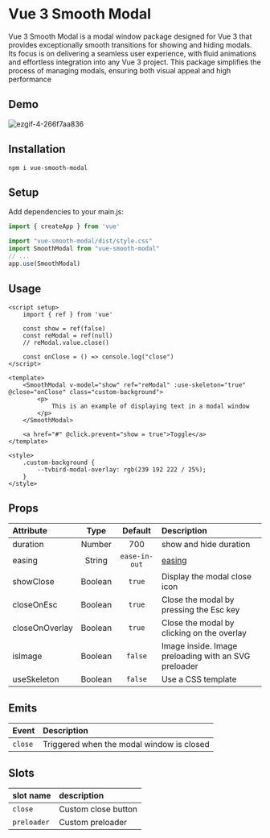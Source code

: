 # Vue 3 Smooth Modal

Vue 3 Smooth Modal is a modal window package designed for Vue 3 that provides exceptionally smooth transitions for showing and hiding modals. Its focus is on delivering a seamless user experience, with fluid animations and effortless integration into any Vue 3 project. This package simplifies the process of managing modals, ensuring both visual appeal and high performance

## Demo
![ezgif-4-266f7aa836](https://github.com/user-attachments/assets/bb76ba40-d385-4399-bb8c-e33eae01690d)


## Installation
```
npm i vue-smooth-modal
```

## Setup
Add dependencies to your main.js:

```js
import { createApp } from 'vue'

import "vue-smooth-modal/dist/style.css"
import SmoothModal from "vue-smooth-modal"
// ...
app.use(SmoothModal)
```


## Usage

```vue
<script setup>
    import { ref } from 'vue'

    const show = ref(false)
    const reModal = ref(null)
    // reModal.value.close()

    const onClose = () => console.log("close")
</script>

<template>
    <SmoothModal v-model="show" ref="reModal" :use-skeleton="true" @close="onClose" class="custom-background">
        <p>
            This is an example of displaying text in a modal window
        </p>
    </SmoothModal>

    <a href="#" @click.prevent="show = true">Toggle</a>
</template>

<style>
    .custom-background {
        --tvbird-modal-overlay: rgb(239 192 222 / 25%);
    }
</style>
```

## Props

| Attribute      |  Type   |    Default    | Description                                                                |
|:---------------|:-------:|:-------------:|:---------------------------------------------------------------------------|
| duration       | Number  |      700      | show and hide duration                                                     |
| easing         | String  | `ease-in-out` | [easing](https://developer.mozilla.org/en-US/docs/Web/CSS/easing-function) |                 
| showClose      | Boolean |    `true`     | Display the modal close icon                                               |
| closeOnEsc     | Boolean |    `true`     | Close the modal by pressing the Esc key                                    |
| closeOnOverlay | Boolean |    `true`     | Close the modal by clicking on the overlay                                 |
| isImage        | Boolean |    `false`    | Image inside. Image preloading with an SVG preloader                       |
| useSkeleton    | Boolean |    `false`    | Use a CSS template                                                         |

## Emits

| Event   | Description                               |
|:--------|:------------------------------------------|
| `close` | Triggered when the modal window is closed |    

## Slots

| slot name   | description         |
|:------------|:--------------------|
| `close`     | Custom close button |
| `preloader` | Custom preloader    |
